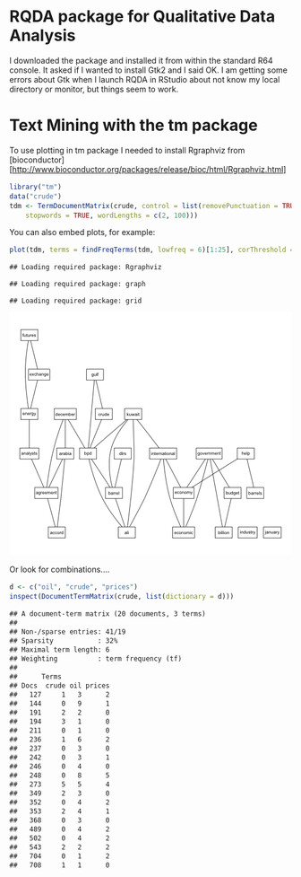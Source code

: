 RQDA package for Qualitative Data Analysis
==========================================
I downloaded the package and installed it from within the standard R64 console.  It asked if I wanted to install Gtk2 and I said OK.  I am getting some errors about Gtk when I  launch RQDA in RStudio about not know my local directory or monitor, but things seem to work.

Text Mining with the tm package
========================================================
To use plotting in tm package I needed to install Rgraphviz from [bioconductor][http://www.bioconductor.org/packages/release/bioc/html/Rgraphviz.html]



```r
library("tm")
data("crude")
tdm <- TermDocumentMatrix(crude, control = list(removePunctuation = TRUE, removeNumbers = TRUE, 
    stopwords = TRUE, wordLengths = c(2, 100)))
```


You can also embed plots, for example:


```r
plot(tdm, terms = findFreqTerms(tdm, lowfreq = 6)[1:25], corThreshold = 0.5)
```

```
## Loading required package: Rgraphviz
```

```
## Loading required package: graph
```

```
## Loading required package: grid
```

![plot of chunk unnamed-chunk-2](figure/unnamed-chunk-2.png) 

Or look for combinations....

```r
d <- c("oil", "crude", "prices")
inspect(DocumentTermMatrix(crude, list(dictionary = d)))
```

```
## A document-term matrix (20 documents, 3 terms)
## 
## Non-/sparse entries: 41/19
## Sparsity           : 32%
## Maximal term length: 6 
## Weighting          : term frequency (tf)
## 
##      Terms
## Docs  crude oil prices
##   127     1   3      2
##   144     0   9      1
##   191     2   2      0
##   194     3   1      0
##   211     0   1      0
##   236     1   6      2
##   237     0   3      0
##   242     0   3      1
##   246     0   4      0
##   248     0   8      5
##   273     5   5      4
##   349     2   3      0
##   352     0   4      2
##   353     2   4      1
##   368     0   3      0
##   489     0   4      2
##   502     0   4      2
##   543     2   2      2
##   704     0   1      2
##   708     1   1      0
```

